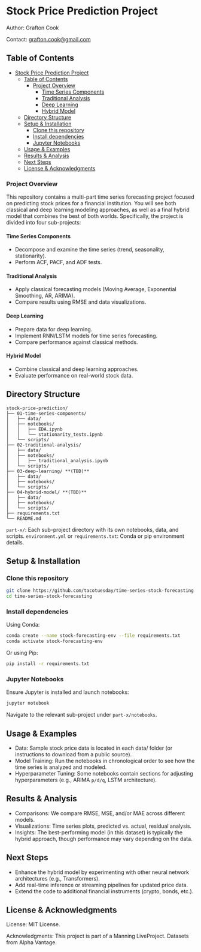 # Stock Price Prediction Project

Author: Grafton Cook

Contact: grafton.cook@gmail.com

## Table of Contents
- [Stock Price Prediction Project](#stock-price-prediction-project)
  - [Table of Contents](#table-of-contents)
    - [Project Overview](#project-overview)
      - [Time Series Components](#time-series-components)
      - [Traditional Analysis](#traditional-analysis)
      - [Deep Learning](#deep-learning)
      - [Hybrid Model](#hybrid-model)
  - [Directory Structure](#directory-structure)
  - [Setup \& Installation](#setup--installation)
    - [Clone this repository](#clone-this-repository)
    - [Install dependencies](#install-dependencies)
    - [Jupyter Notebooks](#jupyter-notebooks)
  - [Usage \& Examples](#usage--examples)
  - [Results \& Analysis](#results--analysis)
  - [Next Steps](#next-steps)
  - [License \& Acknowledgments](#license--acknowledgments)

### Project Overview
This repository contains a multi-part time series forecasting project focused on predicting stock prices for a financial institution. You will see both classical and deep learning modeling approaches, as well as a final hybrid model that combines the best of both worlds. Specifically, the project is divided into four sub-projects:

#### Time Series Components
- Decompose and examine the time series (trend, seasonality, stationarity).
- Perform ACF, PACF, and ADF tests.

#### Traditional Analysis
- Apply classical forecasting models (Moving Average, Exponential Smoothing, AR, ARIMA).
- Compare results using RMSE and data visualizations.

#### Deep Learning
- Prepare data for deep learning.
- Implement RNN/LSTM models for time series forecasting.
- Compare performance against classical methods.

#### Hybrid Model
- Combine classical and deep learning approaches.
- Evaluate performance on real-world stock data.

## Directory Structure
```text
stock-price-prediction/
├── 01-time-series-components/
│   ├── data/
│   ├── notebooks/
│   │   ├── EDA.ipynb
│   │   └── stationarity_tests.ipynb
│   └── scripts/
├── 02-traditional-analysis/
│   ├── data/
│   ├── notebooks/
│   │   ├── traditional_analysis.ipynb
│   └── scripts/
├── 03-deep-learning/ **(TBD)**
│   ├── data/
│   ├── notebooks/
│   └── scripts/
├── 04-hybrid-model/ **(TBD)**
│   ├── data/
│   ├── notebooks/
│   └── scripts/
├── requirements.txt
└── README.md
```

`part-x/`: Each sub-project directory with its own notebooks, data, and scripts.
`environment.yml` or `requirements.txt`: Conda or pip environment details.

## Setup & Installation
### Clone this repository
```sh
git clone https://github.com/tacotuesday/time-series-stock-forecasting.git
cd time-series-stock-forecasting
```
### Install dependencies
Using Conda:
```sh
conda create --name stock-forecasting-env --file requirements.txt
conda activate stock-forecasting-env
```
Or using Pip:
```sh
pip install -r requirements.txt
```
### Jupyter Notebooks
Ensure Jupyter is installed and launch notebooks:
```sh
jupyter notebook
```
Navigate to the relevant sub-project under `part-x/notebooks`.

## Usage & Examples
- Data: Sample stock price data is located in each data/ folder (or instructions to download from a public source).
- Model Training: Run the notebooks in chronological order to see how the time series is analyzed and modeled.
- Hyperparameter Tuning: Some notebooks contain sections for adjusting hyperparameters (e.g., ARIMA `p/d/q`, LSTM architecture).

## Results & Analysis
- Comparisons: We compare RMSE, MSE, and/or MAE across different models.
- Visualizations: Time series plots, predicted vs. actual, residual analysis.
- Insights: The best-performing model (in this dataset) is typically the hybrid approach, though performance may vary depending on the data.

## Next Steps
- Enhance the hybrid model by experimenting with other neural network architectures (e.g., Transformers).
- Add real-time inference or streaming pipelines for updated price data.
- Extend the code to additional financial instruments (crypto, bonds, etc.).

## License & Acknowledgments
License: MIT License.

Acknowledgments:
This project is part of a Manning LiveProject.
Datasets from Alpha Vantage.